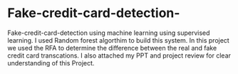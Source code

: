 # Fake-credit-card-detection-
Fake-credit-card-detection using machine learning using supervised learning.
I used Random forest algorthim to build this system.
In this project we used the RFA to determine the difference between the real and fake credit card transcations.
I also attached my PPT and project review for clear understanding of this Project.
